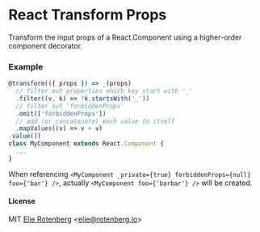 React Transform Props
=====================

Transform the input props of a React.Component using a higher-order component decorator.

### Example

```js
@transform(({ props }) => _(props)
  // filter out properties which key start with '_'
  .filter((v, k) => !k.startsWith('_'))
  // filter out 'forbiddenProps'
  .omit(['forbiddenProps'])
  // add (or concatenate) each value to itself
  .mapValues((v) => v + v)
.value())
class MyComponent extends React.Component {
  ...
}
```

When referencing `<MyComponent _private={true} forbiddenProps={null} foo={'bar'} />`, actually `<MyComponent foo={'barbar'} />` will be created.

#### License

MIT [Elie Rotenberg](http://elie.rotenberg.io) <[elie@rotenberg.io](mailto:elie@rotenberg.io)>
